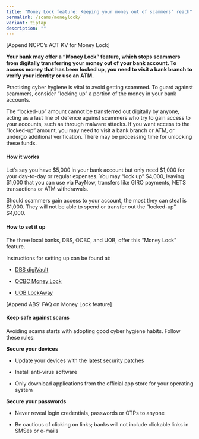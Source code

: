 ```yaml
---
title: "Money Lock feature: Keeping your money out of scammers’ reach"
permalink: /scams/moneylock/
variant: tiptap
description: ""
---
```

<p>[Append NCPC’s ACT KV for Money Lock]&nbsp;</p><p><strong>Your bank may offer a “Money Lock” feature, which stops scammers from digitally transferring your money out of your bank account. To access money that has been locked up, you need to visit a bank branch to verify your identity or use an ATM.&nbsp;&nbsp;</strong></p><p></p><p>Practising cyber hygiene is vital to avoid getting scammed. To guard against scammers, consider “locking up” a portion of the money in your bank accounts.&nbsp;&nbsp;</p><p>The “locked-up” amount cannot be transferred out digitally by anyone, acting as a last line of defence against scammers who try to gain access to your accounts, such as through malware attacks. If you want access to the “locked-up” amount, you may need to visit a bank branch or ATM, or undergo additional verification. There may be processing time for unlocking these funds. &nbsp;</p><h4>How it works&nbsp;</h4><p>Let’s say you have $5,000 in your bank account but only need $1,000 for your day-to-day or regular expenses. You may “lock up” $4,000, leaving $1,000 that you can use via PayNow, transfers like GIRO payments, NETS transactions or ATM withdrawals.&nbsp;&nbsp;</p><p>Should scammers gain access to your account, the most they can steal is $1,000. They will not be able to spend or transfer out the “locked-up” $4,000.&nbsp;</p><h4>How to set it up&nbsp;</h4><p>The three local banks, DBS, OCBC, and UOB, offer this “Money Lock” feature.&nbsp;&nbsp;</p><p>Instructions for setting up can be found at:&nbsp;</p><ul><li><p><a href="https://www.dbs.com.sg/personal/deposits/bank-with-ease/digivault" rel="noopener noreferrer nofollow" target="_blank">DBS digiVault</a> </p></li><li><p><a href="https://www.ocbc.com/personal-banking/security/secure-banking-ways/ocbc-moneylock.page" rel="noopener noreferrer nofollow" target="_blank">OCBC Money Lock</a>&nbsp;</p></li><li><p><a href="https://www.uob.com.sg/personal/save/lockaway-account.page" rel="noopener noreferrer nofollow" target="_blank">UOB LockAway</a> &nbsp;</p></li></ul><p>[Append ABS’ FAQ on Money Lock feature]&nbsp;</p><h4>Keep safe against scams&nbsp;</h4><p>Avoiding scams starts with adopting good cyber hygiene habits. Follow these rules:&nbsp;</p><p><strong>Secure your devices&nbsp;</strong></p><ul><li><p>Update your devices with the latest security patches&nbsp;</p></li></ul><ul><li><p>Install anti-virus software&nbsp;</p></li><li><p>Only download applications from the official app store for your operating system&nbsp;</p></li></ul><p><strong>Secure your passwords&nbsp;&nbsp;</strong></p><ul><li><p>Never reveal login credentials, passwords or OTPs to anyone&nbsp;</p></li><li><p>Be cautious of clicking on links; banks will not include clickable links in SMSes or e-mails&nbsp;</p></li></ul><p></p>